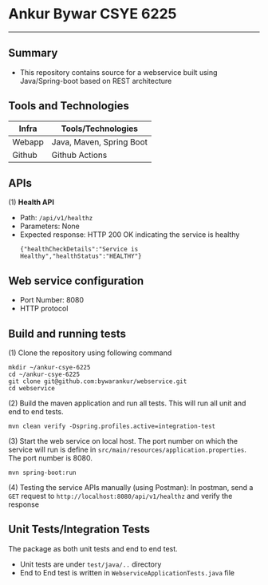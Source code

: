 # Ankur Bywar CSYE 6225

---------------------------------------------------------------
Summary
----------------------

- This repository contains source for a webservice built using Java/Spring-boot based
  on REST architecture

Tools and Technologies
----------------------

| Infra                | Tools/Technologies                   |
|----------------------|--------------------------------------|
| Webapp               | Java, Maven, Spring Boot             |
| Github               | Github Actions                       |


APIs
----------------------
(1) **Health API**
- Path: ``/api/v1/healthz``
- Parameters: None
- Expected response: HTTP 200 OK indicating the service is healthy
  ```
  {"healthCheckDetails":"Service is Healthy","healthStatus":"HEALTHY"}
    ```

Web service configuration
----------------------
- Port Number: 8080
- HTTP protocol

Build and running tests
----------------------
(1) Clone the repository using following command

```
mkdir ~/ankur-csye-6225
cd ~/ankur-csye-6225
git clone git@github.com:bywarankur/webservice.git
cd webservice
```

(2) Build the maven application and run all tests.
This will run all unit and end to end tests.
```
mvn clean verify -Dspring.profiles.active=integration-test
```

(3) Start the web service on local host. The port number on which
the service will run is define in ``src/main/resources/application.properties``.
The port number is 8080.
```
mvn spring-boot:run
```

(4) Testing the service APIs manually (using Postman): In postman, send a ``GET`` request to ``http://localhost:8080/api/v1/healthz`` and verify the response


Unit Tests/Integration Tests
----------------------
The package as both unit tests and end to end test.
- Unit tests are under ``test/java/..`` directory
- End to End test is written in ``WebserviceApplicationTests.java`` file